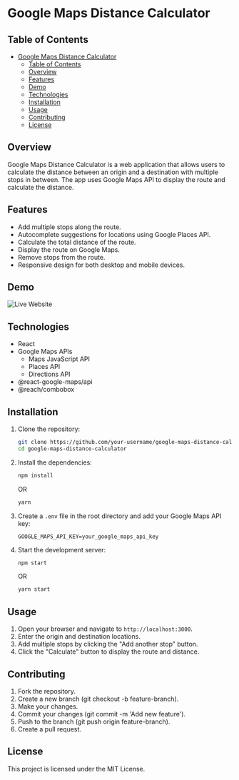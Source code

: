# Google Maps Distance Calculator

## Table of Contents

- [Google Maps Distance Calculator](#google-maps-distance-calculator)
  - [Table of Contents](#table-of-contents)
  - [Overview](#overview)
  - [Features](#features)
  - [Demo](#demo)
  - [Technologies](#technologies)
  - [Installation](#installation)
  - [Usage](#usage)
  - [Contributing](#contributing)
  - [License](#license)

## Overview

Google Maps Distance Calculator is a web application that allows users to calculate the distance between an origin and a destination with multiple stops in between. The app uses Google Maps API to display the route and calculate the distance.

## Features

- Add multiple stops along the route.
- Autocomplete suggestions for locations using Google Places API.
- Calculate the total distance of the route.
- Display the route on Google Maps.
- Remove stops from the route.
- Responsive design for both desktop and mobile devices.

## Demo

![Live Website](https://distance-calculator-google-maps.netlify.app/)

## Technologies

- React
- Google Maps APIs
  - Maps JavaScript API
  - Places API
  - Directions API
- @react-google-maps/api
- @reach/combobox

## Installation

1. Clone the repository:

    ```sh
    git clone https://github.com/your-username/google-maps-distance-calculator.git
    cd google-maps-distance-calculator
    ```

2. Install the dependencies:

    ```sh
    npm install
    ```

    OR

    ```sh
    yarn
    ```

3. Create a `.env` file in the root directory and add your Google Maps API key:

    ```env
    GOOGLE_MAPS_API_KEY=your_google_maps_api_key
    ```

4. Start the development server:

    ```sh
    npm start
    ```

    OR

    ```sh
    yarn start
    ```

## Usage

1. Open your browser and navigate to `http://localhost:3000`.
2. Enter the origin and destination locations.
3. Add multiple stops by clicking the "Add another stop" button.
4. Click the "Calculate" button to display the route and distance.

## Contributing

1. Fork the repository.
2. Create a new branch (git checkout -b feature-branch).
3. Make your changes.
4. Commit your changes (git commit -m 'Add new feature').
5. Push to the branch (git push origin feature-branch).
6. Create a pull request.

## License

This project is licensed under the MIT License.
